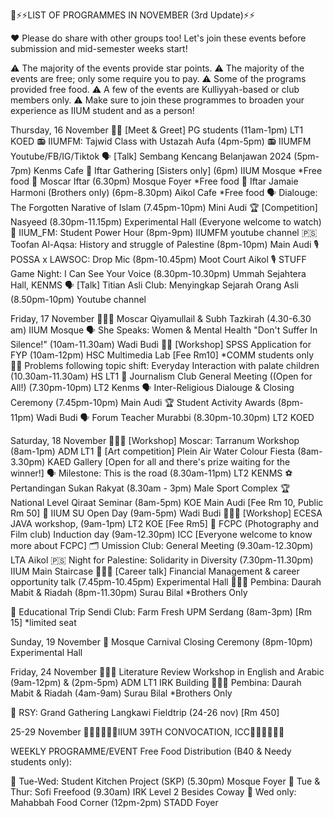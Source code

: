 📝⚡️⚡️LIST OF PROGRAMMES IN NOVEMBER (3rd Update)⚡️⚡️ 

♥️ Please do share with other groups too! Let's join these events before submission and mid-semester weeks start!

⚠️ The majority of the events provide star points.
⚠️ The majority of the events are free; only some require you to pay.
⚠️ Some of the programs provided free food.
⚠️ A few of the events are Kulliyyah-based or club members only.
⚠️ Make sure to join these programmes to broaden your experience as IIUM student and as a person!

Thursday, 16 November
🤝🏻 [Meet & Greet] PG students (11am-1pm) LT1 KOED
📻 IIUMFM: Tajwid Class with Ustazah Aufa (4pm-5pm)
📻 IIUMFM Youtube/FB/IG/Tiktok
🗣 [Talk] Sembang Kencang Belanjawan 2024 (5pm-7pm) Kenms Cafe
🌯 Iftar Gathering [Sisters only] (6pm) IIUM Mosque *Free food
🌯 Moscar Iftar (6.30pm) Mosque Foyer *Free food
🌯 Iftar Jamaie Harmoni (Brothers only) (6pm-8.30pm) Aikol Cafe *Free food
🗣 Dialouge: The Forgotten Narative of Islam (7.45pm-10pm) Mini Audi
🏆 [Competition] Nasyeed (8.30pm-11.15pm) Experimental Hall (Everyone welcome to watch)
🎤 IIUM_FM: Student Power Hour (8pm-9pm) IIUMFM youtube channel
🇵🇸 Toofan Al-Aqsa: History and struggle of Palestine (8pm-10pm) Main Audi
🎙POSSA x LAWSOC: Drop Mic (8pm-10.45pm) Moot Court Aikol
🎙 STUFF Game Night: I Can See Your Voice (8.30pm-10.30pm) Ummah Sejahtera Hall, KENMS
🗣 [Talk] Titian Asli Club: Menyingkap Sejarah Orang Asli (8.50pm-10pm) Youtube channel

Friday, 17 November
👳🏻‍♂️ Moscar Qiyamullail & Subh Tazkirah (4.30-6.30 am) IIUM Mosque
🗣 She Speaks: Women & Mental Health "Don't Suffer In Silence!" (10am-11.30am) Wadi Budi
👨‍🏫 [Workshop] SPSS Application for FYP (10am-12pm) HSC Multimedia Lab [Fee Rm10] *COMM students only
🧑‍🏫 Problems following topic shift: Everyday Interaction with palate children (10.30am-11.30am) HS LT1
👥 Journalism Club General Meeting ((Open for All!) (7.30pm-10pm) LT2 Kenms
🗣 Inter-Religious Dialouge & Closing Ceremony (7.45pm-10pm) Main Audi
🏆 Student Activity Awards (8pm-11pm) Wadi Budi
🗣 Forum Teacher Murabbi (8.30pm-10.30pm) LT2 KOED

Saturday, 18 November
👨🏻‍🏫 [Workshop] Moscar: Tarranum Workshop (8am-1pm) ADM LT1
🎨 [Art competition] Plein Air Water Colour Fiesta (8am-3.30pm) KAED Gallery [Open for all and there's prize waiting for the winner!]
🗣 Milestone: This is the road (8.30am-11pm) LT2 KENMS
⚽️ Pertandingan Sukan Rakyat (8.30am - 3pm) Male Sport Complex
🏆 National Level Qiraat Seminar (8am-5pm) KOE Main Audi [Fee Rm 10, Public Rm 50]
👥 IIUM SU Open Day (9am-5pm) Wadi Budi
👨🏻‍🏫 [Workshop] ECESA JAVA workshop, (9am-1pm) LT2 KOE [Fee Rm5]
👥 FCPC (Photography and Film club) Induction day (9am-12.30pm) ICC [Everyone welcome to know more about FCPC]
🗂 Umission Club: General Meeting (9.30am-12.30pm) LTA Aikol 
🇵🇸 Night for Palestine: Solidarity in Diversity (7.30pm-11.30pm) IIUM Main Staircase
👨🏻‍🏫 [Career talk] Financial Management & career opportunity talk (7.45pm-10.45pm) Experimental Hall
👳🏻‍♂️ Pembina: Daurah Mabit & Riadah (8pm-11.30pm) Surau Bilal *Brothers Only

🚎 Educational Trip
Sendi Club: Farm Fresh UPM Serdang (8am-3pm) [Rm 15] *limited seat

Sunday, 19 November
💐 Mosque Carnival Closing Ceremony (8pm-10pm) Experimental Hall

Friday, 24 November
👨🏻‍🏫 Literature Review Workshop in English and Arabic (9am-12pm) & (2pm-5pm) ADM LT1 IRK Building
👳🏻‍♂️ Pembina: Daurah Mabit & Riadah (4am-9am) Surau Bilal *Brothers Only

🚎 RSY: Grand Gathering Langkawi Fieldtrip (24-26 nov) [Rm 450]

25-29 November
👨🏻‍🎓👩🏻‍🎓IIUM 39TH CONVOCATION, ICC👨🏻‍🎓👩🏻‍🎓

WEEKLY PROGRAMME/EVENT
Free Food Distribution (B40 & Needy students only):

🍚 Tue-Wed: Student Kitchen Project (SKP) (5.30pm) Mosque Foyer
🍎 Tue & Thur: Sofi Freefood (9.30am) IRK Level 2 Besides Coway
🍞 Wed only: Mahabbah Food Corner (12pm-2pm) STADD Foyer